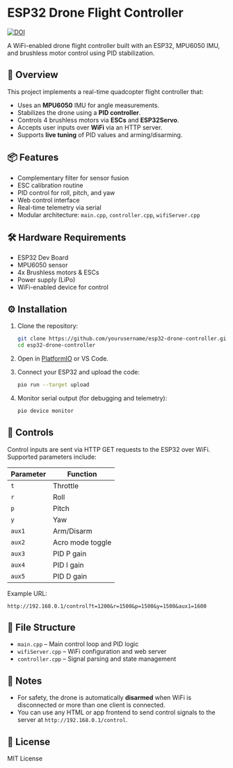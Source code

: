 # ESP32 Drone Flight Controller  
[![DOI](https://zenodo.org/badge/807372763.svg)](https://zenodo.org/doi/10.5281/zenodo.11381128)

A WiFi-enabled drone flight controller built with an ESP32, MPU6050 IMU, and brushless motor control using PID stabilization.

## 🚁 Overview

This project implements a real-time quadcopter flight controller that:
- Uses an **MPU6050** IMU for angle measurements.
- Stabilizes the drone using a **PID controller**.
- Controls 4 brushless motors via **ESCs** and **ESP32Servo**.
- Accepts user inputs over **WiFi** via an HTTP server.
- Supports **live tuning** of PID values and arming/disarming.

## 📦 Features
- Complementary filter for sensor fusion
- ESC calibration routine
- PID control for roll, pitch, and yaw
- Web control interface
- Real-time telemetry via serial
- Modular architecture: `main.cpp`, `controller.cpp`, `wifiServer.cpp`

## 🛠️ Hardware Requirements
- ESP32 Dev Board  
- MPU6050 sensor  
- 4x Brushless motors & ESCs  
- Power supply (LiPo)  
- WiFi-enabled device for control  

## ⚙️ Installation

1. Clone the repository:
   ```bash
   git clone https://github.com/yourusername/esp32-drone-controller.git
   cd esp32-drone-controller
   ```

2. Open in [PlatformIO](https://platformio.org/) or VS Code.

3. Connect your ESP32 and upload the code:
   ```bash
   pio run --target upload
   ```

4. Monitor serial output (for debugging and telemetry):
   ```bash
   pio device monitor
   ```

## 📡 Controls

Control inputs are sent via HTTP GET requests to the ESP32 over WiFi. Supported parameters include:

| Parameter | Function         |
|----------|------------------|
| `t`      | Throttle         |
| `r`      | Roll             |
| `p`      | Pitch            |
| `y`      | Yaw              |
| `aux1`   | Arm/Disarm       |
| `aux2`   | Acro mode toggle |
| `aux3`   | PID P gain       |
| `aux4`   | PID I gain       |
| `aux5`   | PID D gain       |

Example URL:
```
http://192.168.0.1/control?t=1200&r=1500&p=1500&y=1500&aux1=1600
```

## 📁 File Structure
- `main.cpp` – Main control loop and PID logic
- `wifiServer.cpp` – WiFi configuration and web server
- `controller.cpp` – Signal parsing and state management

## 📌 Notes
- For safety, the drone is automatically **disarmed** when WiFi is disconnected or more than one client is connected.
- You can use any HTML or app frontend to send control signals to the server at `http://192.168.0.1/control`.

## 📜 License
MIT License
